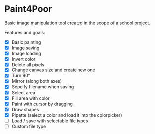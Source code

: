 # Paint4Poor
Basic image manipulation tool created in the scope of a school project.

Features and goals:
- [x] Basic painting
- [x] Image saving
- [x] Image loading
- [X] Invert color
- [X] Delete all pixels
- [X] Change canvas size and create new one
- [X] Turn 90°
- [X] Mirror (along both axes)
- [X] Sepcify filename when saving
- [X] Select area
- [X] Fill area with color
- [X] Paint with cursor by dragging
- [X] Draw shapes
- [X] Pipette (select a color and load it into the colorpicker)
- [ ] Load / save with selectable file types
- [ ] Custom file type
